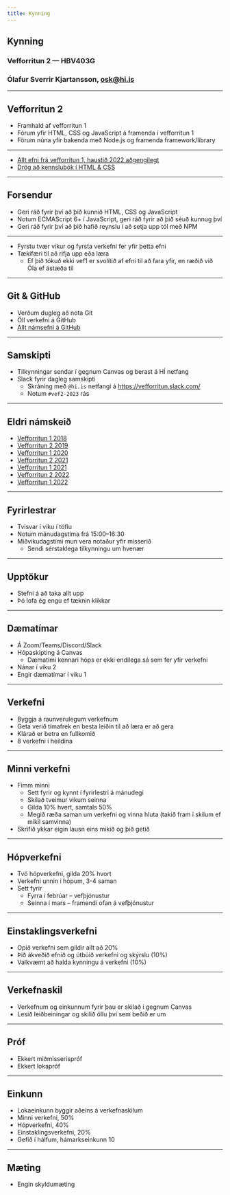 ```yaml
---
title: Kynning
---
```


## Kynning

### Vefforritun 2 — HBV403G

### Ólafur Sverrir Kjartansson, [osk@hi.is](mailto:osk@hi.is)

---

## Vefforritun 2

* Framhald af vefforritun 1
* Fórum yfir HTML, CSS og JavaScript á framenda í vefforritun 1
* Förum núna yfir bakenda með Node.js og framenda framework/library

***

* [Allt efni frá vefforritun 1, haustið 2022 aðgengilegt](https://github.com/vefforritun/vef1-2022)
* [Drög að kennslubók í HTML & CSS](https://bok.vefforritun.is)

***

## Forsendur

* Geri ráð fyrir því að þið kunnið HTML, CSS og JavaScript
* Notum ECMAScript 6+ í JavaScript, geri ráð fyrir að þið séuð kunnug því
* Geri ráð fyrir því að þið hafið reynslu í að setja upp tól með NPM

***

* Fyrstu tvær vikur og fyrsta verkefni fer yfir þetta efni
* Tækifæri til að rifja upp eða læra
  * Ef þið tókuð ekki vef1 er svolítið af efni til að fara yfir, en ræðið við Óla ef ástæða til

***

## Git & GitHub

* Verðum dugleg að nota Git
* Öll verkefni á GitHub
* [Allt námsefni á GitHub](https://github.com/Vefforritun/vef2-2023)

***

## Samskipti

* Tilkynningar sendar í gegnum Canvas og berast á HÍ netfang
* Slack fyrir dagleg samskipti
  * Skráning með `@hi.is` netfangi á https://vefforritun.slack.com/
  * Notum `#vef2-2023` rás

---

## Eldri námskeið

* [Vefforritun 1 2018](https://github.com/vefforritun/vef1-2018)
* [Vefforritun 2 2019](https://github.com/vefforritun/vef2-2019)
* [Vefforritun 1 2020](https://github.com/vefforritun/vef1-2020)
* [Vefforritun 2 2021](https://github.com/vefforritun/vef2-2021)
* [Vefforritun 1 2021](https://github.com/vefforritun/vef1-2021)
* [Vefforritun 2 2022](https://github.com/vefforritun/vef1-2022)
* [Vefforritun 1 2022](https://github.com/vefforritun/vef1-2022)

---

## Fyrirlestrar

* Tvisvar í viku í töflu
* Notum mánudagstíma frá 15:00–16:30
* Miðvikudagstími mun vera notaður yfir misserið
  * Sendi sérstaklega tilkynningu um hvenær

***

## Upptökur

* Stefni á að taka allt upp
* Þó lofa ég engu ef tæknin klikkar

---

## Dæmatímar

* Á Zoom/Teams/Discord/Slack
* Hópaskipting á Canvas
  * Dæmatími kennari hóps er ekki endilega sá sem fer yfir verkefni
* Nánar í viku 2
* Engir dæmatímar í viku 1

---

## Verkefni

* Byggja á raunverulegum verkefnum
* Geta verið tímafrek en besta leiðin til að læra er að gera
* Klárað er betra en fullkomið
* 8 verkefni í heildina

***

## Minni verkefni

* Fimm minni
  * Sett fyrir og kynnt í fyrirlestri á mánudegi
  * Skilað tveimur vikum seinna
  * Gilda 10% hvert, samtals 50%
  * Megið ræða saman um verkefni og vinna hluta (takið fram í skilum ef mikil samvinna)
* Skrifið ykkar eigin lausn eins mikið og þið getið

***

## Hópverkefni

* Tvö hópverkefni, gilda 20% hvort
* Verkefni unnin í hópum, 3-4 saman
* Sett fyrir
  * Fyrra í febrúar – vefþjónustur
  * Seinna í mars – framendi ofan á vefþjónustur

***

## Einstaklingsverkefni

* Opið verkefni sem gildir allt að 20%
* Þið ákveðið efnið og útbúið verkefni og skýrslu (10%)
* Valkvæmt að halda kynningu á verkefni (10%)

***

## Verkefnaskil

* Verkefnum og einkunnum fyrir þau er skilað í gegnum Canvas
* Lesið leiðbeiningar og skilið öllu því sem beðið er um

---

## Próf

* Ekkert miðmisserispróf
* Ekkert lokapróf

---

## Einkunn

* Lokaeinkunn byggir aðeins á verkefnaskilum
* Minni verkefni, 50%
* Hópverkefni, 40%
* Einstaklingsverkefni, 20%
* Gefið í hálfum, hámarkseinkunn 10

---

## Mæting

* Engin skyldumæting
